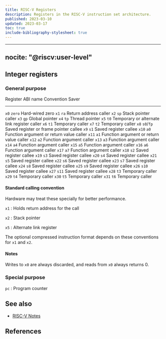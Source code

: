 ```yaml
---
title: RISC-V Registers
description: Registers in the RISC-V instruction set architecture.
published: 2023-03-10
updated: 2023-03-17
toc: true
include-bibliography-stylesheet: true
---
```


---
nocite: "@riscv:user-level"
---

## Integer registers

### General purpose

Register  ABI name  Convention                                          Saver
--------- --------- --------------------------------------------------- --------
`x0`      `zero`    Hard-wired zero
`x1`      `ra`      Return address                                      caller
`x2`      `sp`      Stack pointer                                       caller
`x3`      `gp`      Global pointer
`x4`      `tp`      Thread pointer
`x5`      `t0`      Temporary or alternate link register                caller
`x6`      `t1`      Temporary                                           caller
`x7`      `t2`      Temporary                                           caller
`x8`      `s0`/`fp` Saved register or frame pointer                     callee
`x9`      `s1`      Saved register                                      callee
`x10`     `a0`      Function argument or return value                   caller
`x11`     `a1`      Function argument or return value                   caller
`x12`     `a2`      Function argument                                   caller
`x13`     `a3`      Function argument                                   caller
`x14`     `a4`      Function argument                                   caller
`x15`     `a5`      Function argument                                   caller
`x16`     `a6`      Function argument                                   caller
`x17`     `a7`      Function argument                                   caller
`x18`     `s2`      Saved register                                      callee
`x19`     `s3`      Saved register                                      callee
`x20`     `s4`      Saved register                                      callee
`x21`     `s5`      Saved register                                      callee
`x22`     `s6`      Saved register                                      callee
`x23`     `s7`      Saved register                                      callee
`x24`     `s8`      Saved register                                      callee
`x25`     `s9`      Saved register                                      callee
`x26`     `s10`     Saved register                                      callee
`x27`     `s11`     Saved register                                      callee
`x28`     `t3`      Temporary                                           caller
`x29`     `t4`      Temporary                                           caller
`x30`     `t5`      Temporary                                           caller
`x31`     `t6`      Temporary                                           caller

#### Standard calling convention

Hardware may treat these specially for better performance.

`x1`
:   Holds return address for the call

`x2`
:   Stack pointer

`x5`
:   Alternate link register

The optional compressed instruction format depends on these conventions for `x1` and `x2`.

#### Notes

Writes to `x0` are always discarded, and reads from `x0` always returns 0.

### Special purpose

`pc`
:   Program counter

## See also

*   [RISC-V Notes](./)

## References
